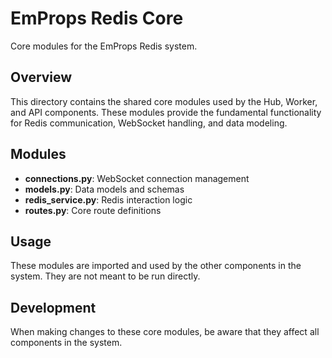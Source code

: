 # EmProps Redis Core

Core modules for the EmProps Redis system.

## Overview

This directory contains the shared core modules used by the Hub, Worker, and API components. These modules provide the fundamental functionality for Redis communication, WebSocket handling, and data modeling.

## Modules

- **connections.py**: WebSocket connection management
- **models.py**: Data models and schemas
- **redis_service.py**: Redis interaction logic
- **routes.py**: Core route definitions

## Usage

These modules are imported and used by the other components in the system. They are not meant to be run directly.

## Development

When making changes to these core modules, be aware that they affect all components in the system.
